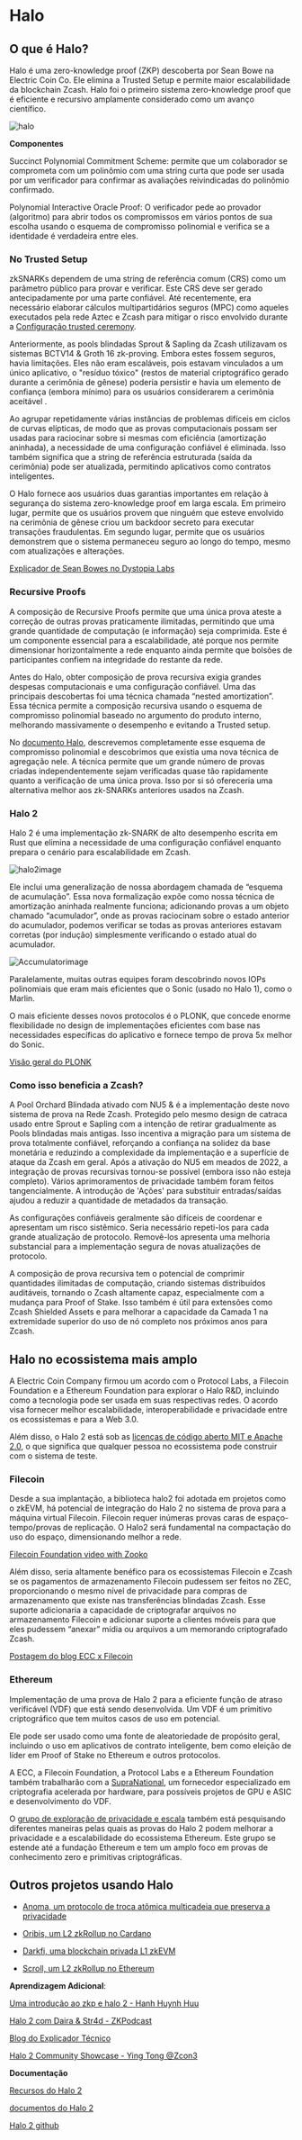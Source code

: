 # Halo


## O que é Halo?

Halo é uma zero-knowledge proof (ZKP) descoberta por Sean Bowe na Electric Coin Co. Ele elimina a Trusted Setup e permite maior escalabilidade da blockchain Zcash. Halo foi o primeiro sistema zero-knowledge proof que é eficiente e recursivo amplamente considerado como um avanço científico.

![halo](https://electriccoin.co/wp-content/uploads/2021/01/Halo-on-Z-1440x720.png "halo")


**Componentes**

Succinct Polynomial Commitment Scheme: permite que um colaborador se comprometa com um polinômio com uma string curta que pode ser usada por um verificador para confirmar as avaliações reivindicadas do polinômio confirmado.

Polynomial Interactive Oracle Proof: O verificador pede ao provador (algoritmo) para abrir todos os compromissos em vários pontos de sua escolha usando o esquema de compromisso polinomial e verifica se a identidade é verdadeira entre eles.


### No Trusted Setup

zkSNARKs dependem de uma string de referência comum (CRS) como um parâmetro público para provar e verificar. Este CRS deve ser gerado antecipadamente por uma parte confiável. Até recentemente, era necessário elaborar cálculos multipartidários seguros (MPC) como aqueles executados pela rede Aztec e Zcash para mitigar o risco envolvido durante a [Configuração trusted ceremony](https://zkproof.org/2021/06/30/setup-cerimônias/amp/).

Anteriormente, as pools blindadas Sprout & Sapling da Zcash utilizavam os sistemas BCTV14 & Groth 16 zk-proving. Embora estes fossem seguros, havia limitações. Eles não eram escaláveis, pois estavam vinculados a um único aplicativo, o "resíduo tóxico" (restos de material criptográfico gerado durante a cerimônia de gênese) poderia persistir e havia um elemento de confiança (embora mínimo) para os usuários considerarem a cerimônia aceitável .

Ao agrupar repetidamente várias instâncias de problemas difíceis em ciclos de curvas elípticas, de modo que as provas computacionais possam ser usadas para raciocinar sobre si mesmas com eficiência (amortização aninhada), a necessidade de uma configuração confiável é eliminada. Isso também significa que a string de referência estruturada (saída da cerimônia) pode ser atualizada, permitindo aplicativos como contratos inteligentes.

O Halo fornece aos usuários duas garantias importantes em relação à segurança do sistema zero-knowledge proof em larga escala. Em primeiro lugar, permite que os usuários provem que ninguém que esteve envolvido na cerimônia de gênese criou um backdoor secreto para executar transações fraudulentas. Em segundo lugar, permite que os usuários demonstrem que o sistema permaneceu seguro ao longo do tempo, mesmo com atualizações e alterações.

[Explicador de Sean Bowes no Dystopia Labs](https://www.youtube.com/watch?v=KdkVTEHUxgo)
 


### Recursive Proofs

A composição de Recursive Proofs permite que uma única prova ateste a correção de outras provas praticamente ilimitadas, permitindo que uma grande quantidade de computação (e informação) seja comprimida. Este é um componente essencial para a escalabilidade, até porque nos permite dimensionar horizontalmente a rede enquanto ainda permite que bolsões de participantes confiem na integridade do restante da rede.

Antes do Halo, obter composição de prova recursiva exigia grandes despesas computacionais e uma configuração confiável. Uma das principais descobertas foi uma técnica chamada “nested amortization”. Essa técnica permite a composição recursiva usando o esquema de compromisso polinomial baseado no argumento do produto interno, melhorando massivamente o desempenho e evitando a Trusted setup.

No [documento Halo](https://eprint.iacr.org/2019/1021.pdf), descrevemos completamente esse esquema de compromisso polinomial e descobrimos que existia uma nova técnica de agregação nele. A técnica permite que um grande número de provas criadas independentemente sejam verificadas quase tão rapidamente quanto a verificação de uma única prova. Isso por si só ofereceria uma alternativa melhor aos zk-SNARKs anteriores usados ​​na Zcash.


### Halo 2

Halo 2 é uma implementação zk-SNARK de alto desempenho escrita em Rust que elimina a necessidade de uma configuração confiável enquanto prepara o cenário para escalabilidade em Zcash.

![halo2image](https://electriccoin.co/wp-content/uploads/2020/09/Halo-puzzle-03-1024x517.jpg "halo2")

Ele inclui uma generalização de nossa abordagem chamada de “esquema de acumulação”. Essa nova formalização expõe como nossa técnica de amortização aninhada realmente funciona; adicionando provas a um objeto chamado “acumulador”, onde as provas raciocinam sobre o estado anterior do acumulador, podemos verificar se todas as provas anteriores estavam corretas (por indução) simplesmente verificando o estado atual do acumulador.

![Accumulatorimage](https://i.imgur.com/l4HrYgE.png "acumulador")

Paralelamente, muitas outras equipes foram descobrindo novos IOPs polinomiais que eram mais eficientes que o Sonic (usado no Halo 1), como o Marlin.

O mais eficiente desses novos protocolos é o PLONK, que concede enorme flexibilidade no design de implementações eficientes com base nas necessidades específicas do aplicativo e fornece tempo de prova 5x melhor do Sonic.

[Visão geral do PLONK](https://www.youtube.com/watch?v=P1JeN30RdwQ)


### Como isso beneficia a Zcash?

A Pool Orchard Blindada ativado com NU5 & é a implementação deste novo sistema de prova na Rede Zcash. Protegido pelo mesmo design de catraca usado entre Sprout e Sapling com a intenção de retirar gradualmente as Pools blindadas mais antigas. Isso incentiva a migração para um sistema de prova totalmente confiável, reforçando a confiança na solidez da base monetária e reduzindo a complexidade da implementação e a superfície de ataque da Zcash em geral. Após a ativação do NU5 em meados de 2022, a integração de provas recursivas tornou-se possível (embora isso não esteja completo). Vários aprimoramentos de privacidade também foram feitos tangencialmente. A introdução de 'Ações' para substituir entradas/saídas ajudou a reduzir a quantidade de metadados da transação.

As configurações confiáveis ​​geralmente são difíceis de coordenar e apresentam um risco sistêmico. Seria necessário repeti-los para cada grande atualização de protocolo. Removê-los apresenta uma melhoria substancial para a implementação segura de novas atualizações de protocolo.

A composição de prova recursiva tem o potencial de comprimir quantidades ilimitadas de computação, criando sistemas distribuídos auditáveis, tornando o Zcash altamente capaz, especialmente com a mudança para Proof of Stake. Isso também é útil para extensões como Zcash Shielded Assets e para melhorar a capacidade da Camada 1 na extremidade superior do uso de nó completo nos próximos anos para Zcash.


## Halo no ecossistema mais amplo

A Electric Coin Company firmou um acordo com o Protocol Labs, a Filecoin Foundation e a Ethereum Foundation para explorar o Halo R&D, incluindo como a tecnologia pode ser usada em suas respectivas redes. O acordo visa fornecer melhor escalabilidade, interoperabilidade e privacidade entre os ecossistemas e para a Web 3.0.

Além disso, o Halo 2 está sob as [licenças de código aberto MIT e Apache 2.0](https://github.com/zcash/halo2#readme), o que significa que qualquer pessoa no ecossistema pode construir com o sistema de teste.

### Filecoin

Desde a sua implantação, a biblioteca halo2 foi adotada em projetos como o zkEVM, há potencial de integração do Halo 2 no sistema de prova para a máquina virtual Filecoin. Filecoin requer inúmeras provas caras de espaço-tempo/provas de replicação. O Halo2 será fundamental na compactação do uso do espaço, dimensionando melhor a rede.

[Filecoin Foundation video with Zooko](https://www.youtube.com/watch?v=t4XOdagc9xw)

Além disso, seria altamente benéfico para os ecossistemas Filecoin e Zcash se os pagamentos de armazenamento Filecoin pudessem ser feitos no ZEC, proporcionando o mesmo nível de privacidade para compras de armazenamento que existe nas transferências blindadas Zcash. Esse suporte adicionaria a capacidade de criptografar arquivos no armazenamento Filecoin e adicionar suporte a clientes móveis para que eles pudessem “anexar” mídia ou arquivos a um memorando criptografado Zcash.

[Postagem do blog ECC x Filecoin](https://electriccoin.co/blog/ethereum-zcash-filecoin-collab/)

### Ethereum

Implementação de uma prova de Halo 2 para a eficiente função de atraso verificável (VDF) que está sendo desenvolvida. Um VDF é um primitivo criptográfico que tem muitos casos de uso em potencial.

Ele pode ser usado como uma fonte de aleatoriedade de propósito geral, incluindo o uso em aplicativos de contrato inteligente, bem como eleição de líder em Proof of Stake no Ethereum e outros protocolos.

A ECC, a Filecoin Foundation, a Protocol Labs e a Ethereum Foundation também trabalharão com a [SupraNational](https://www.supranational.net/), um fornecedor especializado em criptografia acelerada por hardware, para possíveis projetos de GPU e ASIC e desenvolvimento do VDF.

O [grupo de exploração de privacidade e escala](https://appliedzkp.org/) também está pesquisando diferentes maneiras pelas quais as provas do Halo 2 podem melhorar a privacidade e a escalabilidade do ecossistema Ethereum. Este grupo se estende até a fundação Ethereum e tem um amplo foco em provas de conhecimento zero e primitivas criptográficas.

## Outros projetos usando Halo

+ [Anoma, um protocolo de troca atômica multicadeia que preserva a privacidade](https://anoma.net/blog/an-introduction-to-zk-snark-plonkup)

+ [Oribis, um L2 zkRollup no Cardano](https://docs.orbisprotocol.com/orbis/technology/halo-2)

+ [Darkfi, uma blockchain privada L1 zkEVM](https://darkrenaissance.github.io/darkfi/architecture/architecture.html)

+ [Scroll, um L2 zkRollup no Ethereum](https://scroll.mirror.xyz/nDAbJbSIJdQIWqp9kn8J0MVS4s6pYBwHmK7keidQs-k)


**Aprendizagem Adicional**:

[Uma introdução ao zkp e halo 2 - Hanh Huynh Huu](https://www.youtube.com/watch?v=jDHWJLjQ9oA)

[Halo 2 com Daira & Str4d - ZKPodcast](https://www.youtube.com/watch?v=-lZH8T5i-K4)

[Blog do Explicador Técnico](https://electriccoin.co/blog/technical-explainer-halo-on-zcash/)

[Halo 2 Community Showcase - Ying Tong @Zcon3](https://www.youtube.com/watch?v=JJi2TT2Ahp0)

**Documentação**

[Recursos do Halo 2](https://github.com/adria0/awesome-halo2)

[documentos do Halo 2](https://zcash.github.io/halo2/)

[Halo 2 github](https://github.com/zcash/halo2)


